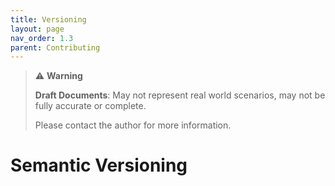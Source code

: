 ```yaml
---
title: Versioning
layout: page
nav_order: 1.3
parent: Contributing
---
```


> ⚠️ **Warning**
>  
> **Draft Documents**: May not represent real world scenarios, may not be fully accurate or complete.
>
> Please contact the author for more information.


# Semantic Versioning
